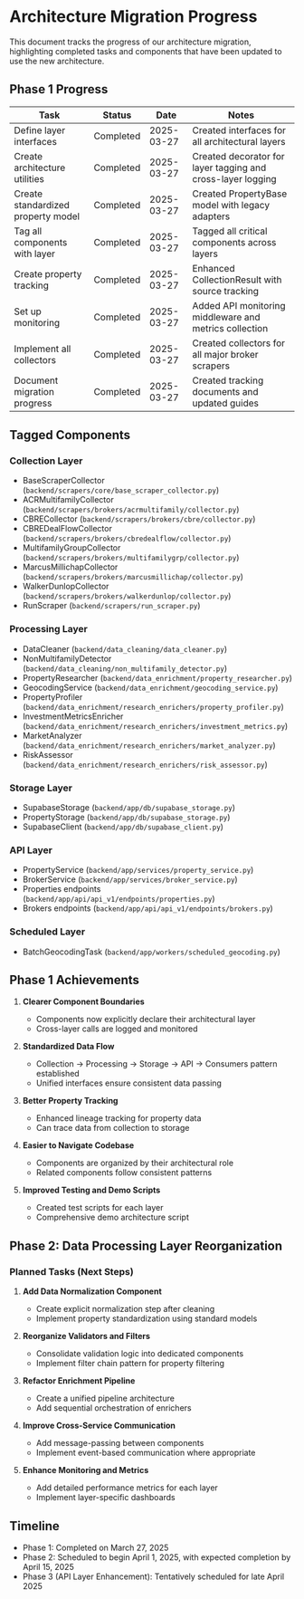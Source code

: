 # Architecture Migration Progress

This document tracks the progress of our architecture migration, highlighting completed tasks and components that have been updated to use the new architecture.

## Phase 1 Progress

| Task | Status | Date | Notes |
|------|--------|------|-------|
| Define layer interfaces | Completed | 2025-03-27 | Created interfaces for all architectural layers |
| Create architecture utilities | Completed | 2025-03-27 | Created decorator for layer tagging and cross-layer logging |
| Create standardized property model | Completed | 2025-03-27 | Created PropertyBase model with legacy adapters |
| Tag all components with layer | Completed | 2025-03-27 | Tagged all critical components across layers |
| Create property tracking | Completed | 2025-03-27 | Enhanced CollectionResult with source tracking |
| Set up monitoring | Completed | 2025-03-27 | Added API monitoring middleware and metrics collection |
| Implement all collectors | Completed | 2025-03-27 | Created collectors for all major broker scrapers |
| Document migration progress | Completed | 2025-03-27 | Created tracking documents and updated guides |

## Tagged Components

### Collection Layer
- BaseScraperCollector (`backend/scrapers/core/base_scraper_collector.py`)
- ACRMultifamilyCollector (`backend/scrapers/brokers/acrmultifamily/collector.py`)
- CBRECollector (`backend/scrapers/brokers/cbre/collector.py`)
- CBREDealFlowCollector (`backend/scrapers/brokers/cbredealflow/collector.py`)
- MultifamilyGroupCollector (`backend/scrapers/brokers/multifamilygrp/collector.py`)
- MarcusMillichapCollector (`backend/scrapers/brokers/marcusmillichap/collector.py`)
- WalkerDunlopCollector (`backend/scrapers/brokers/walkerdunlop/collector.py`)
- RunScraper (`backend/scrapers/run_scraper.py`)

### Processing Layer
- DataCleaner (`backend/data_cleaning/data_cleaner.py`)
- NonMultifamilyDetector (`backend/data_cleaning/non_multifamily_detector.py`)
- PropertyResearcher (`backend/data_enrichment/property_researcher.py`)
- GeocodingService (`backend/data_enrichment/geocoding_service.py`)
- PropertyProfiler (`backend/data_enrichment/research_enrichers/property_profiler.py`)
- InvestmentMetricsEnricher (`backend/data_enrichment/research_enrichers/investment_metrics.py`)
- MarketAnalyzer (`backend/data_enrichment/research_enrichers/market_analyzer.py`)
- RiskAssessor (`backend/data_enrichment/research_enrichers/risk_assessor.py`)

### Storage Layer
- SupabaseStorage (`backend/app/db/supabase_storage.py`)
- PropertyStorage (`backend/app/db/supabase_storage.py`)
- SupabaseClient (`backend/app/db/supabase_client.py`)

### API Layer
- PropertyService (`backend/app/services/property_service.py`)
- BrokerService (`backend/app/services/broker_service.py`)
- Properties endpoints (`backend/app/api/api_v1/endpoints/properties.py`)
- Brokers endpoints (`backend/app/api/api_v1/endpoints/brokers.py`)

### Scheduled Layer
- BatchGeocodingTask (`backend/app/workers/scheduled_geocoding.py`)

## Phase 1 Achievements

1. **Clearer Component Boundaries**
   - Components now explicitly declare their architectural layer
   - Cross-layer calls are logged and monitored

2. **Standardized Data Flow**
   - Collection → Processing → Storage → API → Consumers pattern established
   - Unified interfaces ensure consistent data passing

3. **Better Property Tracking**
   - Enhanced lineage tracking for property data
   - Can trace data from collection to storage

4. **Easier to Navigate Codebase**
   - Components are organized by their architectural role
   - Related components follow consistent patterns

5. **Improved Testing and Demo Scripts**
   - Created test scripts for each layer
   - Comprehensive demo architecture script

## Phase 2: Data Processing Layer Reorganization

### Planned Tasks (Next Steps)

1. **Add Data Normalization Component**
   - Create explicit normalization step after cleaning
   - Implement property standardization using standard models

2. **Reorganize Validators and Filters**
   - Consolidate validation logic into dedicated components
   - Implement filter chain pattern for property filtering

3. **Refactor Enrichment Pipeline**
   - Create a unified pipeline architecture
   - Add sequential orchestration of enrichers

4. **Improve Cross-Service Communication**
   - Add message-passing between components
   - Implement event-based communication where appropriate

5. **Enhance Monitoring and Metrics**
   - Add detailed performance metrics for each layer
   - Implement layer-specific dashboards

## Timeline

- Phase 1: Completed on March 27, 2025
- Phase 2: Scheduled to begin April 1, 2025, with expected completion by April 15, 2025
- Phase 3 (API Layer Enhancement): Tentatively scheduled for late April 2025